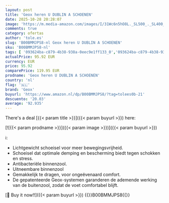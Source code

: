 ```yaml
---
layout: post
title: 'Geox heren U DUBLIN A SCHOENEN'
date: 2025-10-28 20:28:07
image: 'https://m.media-amazon.com/images/I/31Wc6n5hO8L._SL500_._SL400_.jpg'
comments: true
category: ofertas
author: 'tole.es'
slug: 'B00BMMJPS8-nl Geox heren U DUBLIN A SCHOENEN'
sku: 'B00BMMJPS8-nl'
tags: [ '093624ba-c879-4b38-938a-0eec9e1ff133_0','093624ba-c879-4b38-938a-0eec9e1ff133_3601','Arborist Merchandising Root','Herenmode','Herenschoenen','Klassieke & modieuze herensneakers','Kleding, schoenen & sieraden','Kleding, schoenen en sieraden','New Arrivals','Self Service','Special Features Stores','geox','🇳🇱', ]
actualPrice: 95.92 EUR
currency: EUR
price: 95.92
comparePrice: 119.95 EUR
prodname: 'Geox heren U DUBLIN A SCHOENEN'
country: 'nl'
flag: '🇳🇱'
brand: 'Geox'
buyurl: 'https://www.amazon.nl/dp/B00BMMJPS8/?tag=tolees0b-21'
descuento: '20.03'
average: '92.935'
---
```


There's a deal [{{< param title >}}]({{< param buyurl >}})  here:

[![{{< param prodname >}}]({{< param image >}})]({{< param buyurl >}})

ℹ️:

- Lichtgewicht schoeisel voor meer bewegingsvrijheid.
- Schoeisel dat optimale demping en bescherming biedt tegen schokken en stress.
- Antibacteriële binnenzool.
- Uitneembare binnenzool
- Gemakkelijk te dragen, voor ongeëvenaard comfort.
- De gepatenteerde Geox-systemen garanderen de ademende werking van de buitenzool, zodat de voet comfortabel blijft.

[🛒 Buy it now!!]({{< param buyurl >}})
{{<world>}}B00BMMJPS8{{</world>}}
